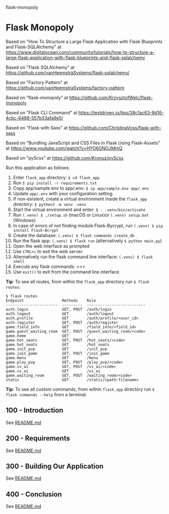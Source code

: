 flask-monopoly
# Flask Monopoly

Based on "How To Structure a Large Flask Application with Flask Blueprints and Flask-SQLAlchemy" at https://www.digitalocean.com/community/tutorials/how-to-structure-a-large-flask-application-with-flask-blueprints-and-flask-sqlalchemy

Based on "Flask SQLAlchemy" at https://github.com/vanHeemstraSystems/flask-sqlalchemy/

Based on "Factory Pattern" at https://github.com/vanHeemstraSystems/factory-pattern

Based on "flask-monopoly" at https://github.com/KrzysztofWelc/flask-monopoly

Based on "Flask CLI Command" at https://testdriven.io/tips/38c1ac63-8d16-4cbc-8488-557b53afa9e5/

Based on "Flask with Sass" at https://github.com/ChristinaVoss/flask-with-sass

Based on "Bundling JavaScript and CSS Files in Flask Using Flask-Assets" at https://www.youtube.com/watch?v=HYO6GNOJMmQ

Based on "pyScss" at https://github.com/Kronuz/pyScss

Run this application as follows:

1) Enter ```flask_app``` directory: ```$ cd flask_app```
2) Run ```$ pip install -r requirements.txt```
3) Copy app/sample.env to app/.env: ```$ cp app/sample.env app/.env```
4) Update ```app/.env``` with your configuration setting.
5) If non-existent, create a virtual environment inside the ```flask_app``` directory: ```$ python3 -m venv .venv```
6) Start the virtual environment and enter: ```$ . .venv/bin/activate```
7) Run ```(.venv) $ ./setup.sh``` (macOS or Linux)or ```(.venv) setup.bat``` (Windows)
8) In case of errors of not finding module Flask-Bycrypt, run ```(.venv) $ pip install Flask-Bcrypt```
9) Create the database: ```(.venv) $ flask commands create_db```
10) Run the flask app: ```(.venv) $ flask run``` (alternatively ```$ python main.py```)
11) Open the web interface as prompted
12) Use ```CTRL+c``` to exit the web server.
13) Alternatively run the flask command line interface: ```(.venv) $ flask shell```
14) Execute any flask commands: >>>
15) Use ```exit()``` to exit from the command line interface.

**Tip**: To see all routes, from within the ```flask_app``` directory run ```$ flask routes```:

```
$ flask routes
Endpoint                 Methods    Rule                      
-----------------------  ---------  --------------------------
auth.login               GET, POST  /auth/login               
auth.logout              GET        /auth/logout              
auth.profile             GET        /auth/profile/<user_id>   
auth.register            GET, POST  /auth/register            
game.field_info          GET        /field_info/<field_id>    
game.guest_waiting_room  GET, POST  /guest_waiting_room/<code>
game.home                GET        /                         
game.hot_seats           GET, POST  /hot_seats/<code>         
game.hot_seats           GET        /hot_seats                
game.init_pvp            GET        /init_pvp                 
game.join_game           GET, POST  /join_game                
game.menu                GET        /menu                     
game.play_pvp            GET, POST  /play_pvp/<code>          
game.vs_ai               GET, POST  /vs_ai/<code>             
game.vs_ai               GET        /vs_ai                    
game.waiting_room        GET, POST  /waiting_room/<code>      
static                   GET        /static/<path:filename>
```

**Tip**: To see all *custom* commands, from within ```flask_app``` directory run ```$ flask commands --help``` from a terminal.

## 100 - Introduction

See [README.md](./100/README.md)

## 200 - Requirements

See [README.md](./200/README.md)

## 300 - Building Our Application

See [README.md](./300/README.md)

## 400 - Conclusion

See [README.md](./400/README.md)